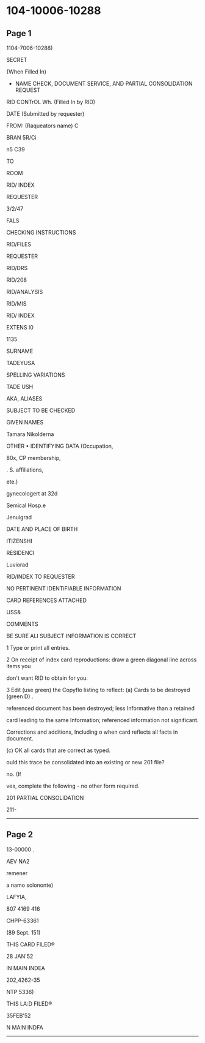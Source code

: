 # 104-10006-10288

## Page 1

1104-7006-10288)

SECRET

{When Filled In)

* NAME CHECK, DOCUMENT SERVICE, AND PARTIAL CONSOLIDATION REQUEST

RID CONTrOL Wh. (Filled In by RID)

DATE (Submitted by requester)

FROM: (Raqueators name) C

BRAN 5R/Ci

n5 C39

TO

ROOM

RID/ INDEX

REQUESTER

3/2/47

FALS

CHECKING INSTRUCTIONS

RID/FILES

REQUESTER

RID/DRS

RID/208

RID/ANALYSIS

RID/MIS

RID/ INDEX

EXTENS I0

1135

SURNAME

TADEYUSA

SPELLING VARIATIONS

TADE USH

AKA, ALIASES

SUBJECT TO BE CHECKED

GIVEN NAMES

Tamara Nikolderna

OTHER • IDENTIFYING DATA (Occupation,

80x, CP membership,

. S. affiliations,

ete.)

gynecologert at 32d

Semical Hosp.e

Jenuigrad

DATE AND PLACE OF BIRTH

ITIZENSHI

RESIDENCI

Luviorad

RID/INDEX TO REQUESTER

NO PERTINENT IDENTiFIABLE INFORMATION

CARD REFERENCES ATTACHED

USS&

COMMENTS

BE SURE ALI SUBJECT INFORMATION IS CORRECT

1 Type or print all entries.

2 On receipt of index card reproductions: draw a green diagonal line across items you

don't want RID to obtain for you.

3 Edit (use green) the Copyflo listing to reflect: (a) Cards to be destroyed (green D) .

referenced document has been destroyed; less Informative than a retained

card leading to the same Information; referenced information not significant.

Corrections and additions, Including o when card reflects all facts in document.

(c) OK all cards that are correct as typed.

ould this trace be consolidated into an existing or new 201 file?

no. (If

ves, complete the following - no other form required.

201 PARTIAL CONSOLIDATION

211-

---

## Page 2

13-00000 .

AEV NA2

remener

a namo solononte)

LAFYIA,

807 4169 416

CHPP-63361

(89 Sept. 151)

THIS CARD FILED®

28 JAN'52

IN MAIN INDEA

202,4262-35

NTP 5336)

THIS LA:D FILED®

35FEB'52

N MAIN INDFA

---

